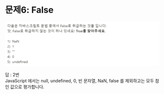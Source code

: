 <h1> 문제6: False </h1>

![img.png](img.png)


답 : 2번  
JavaScript 에서는 null, undefined, 0, 빈 문자열, NaN, false 를
제외하고는 모두 참인 값으로 평가합니다.